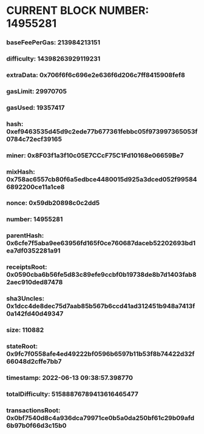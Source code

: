 # CURRENT BLOCK NUMBER: 14955281

### baseFeePerGas: 213984213151
### difficulty: 14398263929119231
### extraData: 0x706f6f6c696e2e636f6d206c7ff8415908fef8
### gasLimit: 29970705
### gasUsed: 19357417
### hash: 0xef9463535d45d9c2ede77b677361febbc05f973997365053f0784c72ecf39165
### miner: 0x8F03f1a3f10c05E7CCcF75C1Fd10168e06659Be7
### mixHash: 0x758ac6557cb80f6a5edbce4480015d925a3dced052f995846892200ce11a1ce8
### nonce: 0x59db20898c0c2dd5
### number: 14955281
### parentHash: 0x6cfe7f5aba9ee63956fd165f0ce760687daceb52202693bd1ea7df0352281a91
### receiptsRoot: 0x0590cba6b56fe5d83c89efe9ccbf0b19738de8b7d1403fab82aec910ded87478
### sha3Uncles: 0x1dcc4de8dec75d7aab85b567b6ccd41ad312451b948a7413f0a142fd40d49347
### size: 110882
### stateRoot: 0x9fc7f0558afe4ed49222bf0596b6597b11b53f8b74422d32f66048d2cffe7bb7
### timestamp: 2022-06-13 09:38:57.398770
### totalDifficulty: 51588876789413616465477
### transactionsRoot: 0x0bf7540d8c4a936dca79971ce0b5a0da250bf61c29b09afd6b97b0f66d3c15b0

